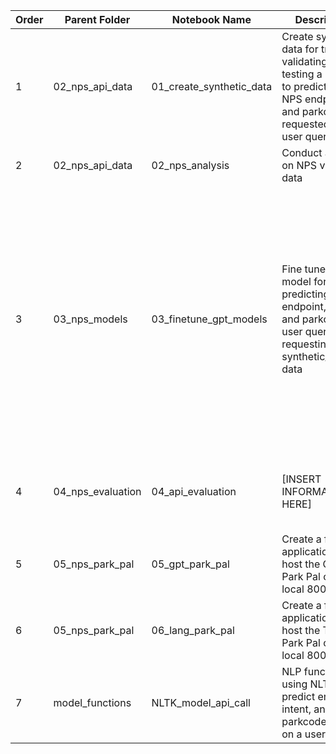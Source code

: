 | Order |     Parent Folder    |      Notebook Name       | Description                                      |     Input                  |     Output                         |
|-------|----------------------|--------------------------|--------------------------------------------------|----------------------------|----------------------------|
| 1     | 02_nps_api_data      | 01_create_synthetic_data | Create synthetic data for training, validating, and testing a model to predict the NPS endpoint and parkcode requested in a user query                        | NPS Parks API endpoint data & synthetic user queries                     | 1. synthetic_queries.csv <br> 2. park_to_parkcode.csv <br> 3. park_to_root.csv               |
| 2     | 02_nps_api_data      | 02_nps_analysis          | Conduct analysis on NPS visitation data          | 1. NPS_visitations_2023.csv| 1. nps_monthly_visits.csv <br> 2. nps_yearly_visits.csv <br>3. nps_top_parks.csv|
| 3     | 03_nps_models        | 03_finetune_gpt_models   | Fine tuned GPT model for predicting the endpoint, intent, and parkcode a user query is requesting using synthetic_queries data    | 1. synthetic_queries.csv                        | 1. endpoint_train_data.jsonl <br> 2. endpoint_val_data.jsonl <br> 3. endpoint_test_data.jsonl <br> 4. GPT Model: nps_model_endpoint <br> 5. parkcode_train_data.jsonl <br> 6. parkcode_val_data.jsonl <br> 7. parkcode_test_data.jsonl <br> 8. GPT Model: nps_model_parkcode <br> 9. intent_train_data.jsonl <br> 10. intent_val_data.jsonl <br> 11. intent_test_data.jsonl <br> 12. GPT Model: nps_model_intent    |
| 4     | 04_nps_evaluation    | 04_api_evaluation        | [INSERT INFORMATION HERE]                        | 1. GPT Model: nps_model_intent <br> 2. GPT Model: nps_model_endpoint <br> 3. GPT Model: nps_model_parkcode      | [INSERT INFORMATION HERE]                                            |
| 5     | 05_nps_park_pal      | 05_gpt_park_pal          | Create a flask application to host the GPT Park Pal on the local 8000 port.    | 1. index.html <br> 2. gpt_model_functions            | A webpage hosted on your local 8000 port.                                   |
| 6     | 05_nps_park_pal      | 06_lang_park_pal         | Create a flask application to host the TF-IDF Park Pal on the local 8000 port. | 1. index.html <br> 2. [INSERT INFORMATION HERE]                          | A webpage hosted on your local 8000 port.                                   |
| 7     | model_functions      | NLTK_model_api_call      | NLP functions using NLTK to predict endpoint, intent, and parkcode based on a user query. | [INSERT INFORMATION HERE]||


